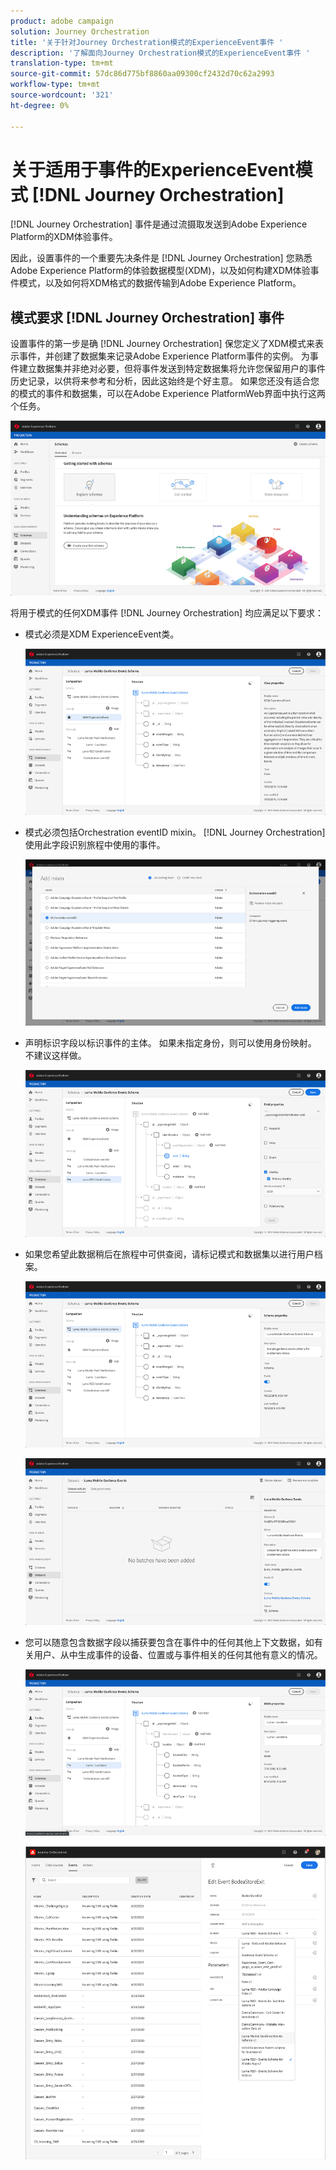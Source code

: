 ```yaml
---
product: adobe campaign
solution: Journey Orchestration
title: '关于针对Journey Orchestration模式的ExperienceEvent事件 '
description: '了解面向Journey Orchestration模式的ExperienceEvent事件 '
translation-type: tm+mt
source-git-commit: 57dc86d775bf8860aa09300cf2432d70c62a2993
workflow-type: tm+mt
source-wordcount: '321'
ht-degree: 0%

---
```




# 关于适用于事件的ExperienceEvent模式 [!DNL Journey Orchestration]

[!DNL Journey Orchestration] 事件是通过流摄取发送到Adobe Experience Platform的XDM体验事件。

因此，设置事件的一个重要先决条件是 [!DNL Journey Orchestration] 您熟悉Adobe Experience Platform的体验数据模型(XDM)，以及如何构建XDM体验事件模式，以及如何将XDM格式的数据传输到Adobe Experience Platform。

## 模式要求 [!DNL Journey Orchestration] 事件

设置事件的第一步是确 [!DNL Journey Orchestration] 保您定义了XDM模式来表示事件，并创建了数据集来记录Adobe Experience Platform事件的实例。 为事件建立数据集并非绝对必要，但将事件发送到特定数据集将允许您保留用户的事件历史记录，以供将来参考和分析，因此这始终是个好主意。 如果您还没有适合您的模式的事件和数据集，可以在Adobe Experience PlatformWeb界面中执行这两个任务。

![](../assets/schema1.png)

将用于模式的任何XDM事件 [!DNL Journey Orchestration] 均应满足以下要求：

* 模式必须是XDM ExperienceEvent类。

   ![](../assets/schema2.png)

* 模式必须包括Orchestration eventID mixin。 [!DNL Journey Orchestration] 使用此字段识别旅程中使用的事件。

   ![](../assets/schema3.png)

* 声明标识字段以标识事件的主体。 如果未指定身份，则可以使用身份映射。 不建议这样做。

   ![](../assets/schema4.png)

* 如果您希望此数据稍后在旅程中可供查阅，请标记模式和数据集以进行用户档案。

   ![](../assets/schema5.png)

   ![](../assets/schema6.png)

* 您可以随意包含数据字段以捕获要包含在事件中的任何其他上下文数据，如有关用户、从中生成事件的设备、位置或与事件相关的任何其他有意义的情况。

   ![](../assets/schema7.png)

   ![](../assets/schema8.png)